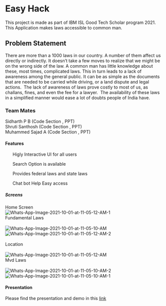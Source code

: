 # Easy Hack

This project is made as part of IBM ISL Good Tech Scholar program 2021. This Application makes laws accessible to common man.

## Problem Statement

There are more than a 1000 laws in our country. A number of them affect us directly or indirectly. It doesn’t take a few moves to realize that we might be on the wrong side of the law. A common man has little knowledge about these, most times, complicated laws. This in turn leads to a lack of awareness among the general public. It can be as simple as the documents that are needed to be carried while driving, or a land dispute and legal actions. 
The lack of awareness of laws prove costly to most of us, as challans, fines, and even the fee for a lawyer. 
The availability of these laws in a simplified manner would ease a lot of doubts people of India have.


### Team Mates

Sidharth P B  (Code Section , PPT)<br/>
Shruti Santhosh (Code Section , PPT)<br/>
Muhammed Sajad A (Code Section , PPT)


#### Features

<ol>Higly Interactive UI for all users</ol>
<ol>Search Option is available</ol>
<ol>Provides federal laws and state laws</ol>
<ol>Chat bot Help Easy access </ol>

##### Screens

Home Screen <br/>
<img src="https://i.ibb.co/zRndvrn/Whats-App-Image-2021-10-01-at-11-05-12-AM-1.jpg" alt="Whats-App-Image-2021-10-01-at-11-05-12-AM-1" border="0"><br/>
Fundamental Laws<br/>
</br>
<img src="https://i.ibb.co/gM4Yh1V/Whats-App-Image-2021-10-01-at-11-05-10-AM.jpg" alt="Whats-App-Image-2021-10-01-at-11-05-10-AM" border="0">
<img src="https://i.ibb.co/ZJ92pnj/Whats-App-Image-2021-10-01-at-11-05-12-AM-2.jpg" alt="Whats-App-Image-2021-10-01-at-11-05-12-AM-2" border="0"></br>
</br>
Location<br/>
</br>
<img src="https://i.ibb.co/Lgkwry9/Whats-App-Image-2021-10-01-at-11-05-12-AM.jpg" alt="Whats-App-Image-2021-10-01-at-11-05-12-AM" border="0"></br>
Mvd Laws<br/>
</br>
<img src="https://i.ibb.co/fxkF9Bq/Whats-App-Image-2021-10-01-at-11-05-10-AM-2.jpg" alt="Whats-App-Image-2021-10-01-at-11-05-10-AM-2" border="0">  <img src="https://i.ibb.co/Lvhskq8/Whats-App-Image-2021-10-01-at-11-05-10-AM-1.jpg" alt="Whats-App-Image-2021-10-01-at-11-05-10-AM-1" border="0">






#### Presentation
Please find the presentation and demo in this [link](https://drive.google.com/drive/folders/1HQ7H9A1PdJ6N7ZKPOpPaet-AyAhVwQ1S?usp=sharing)

